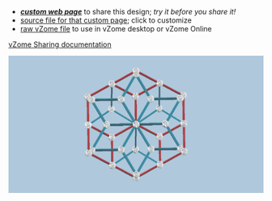 
 - [***custom web page***][post] to share this design; *try it before you share it!*
 - [source file for that custom page][source]; click to customize
 - [raw vZome file][raw] to use in vZome desktop or vZome Online

[vZome Sharing documentation](https://vzome.github.io/vzome/sharing.html#how-it-works)

![Image](<rosette-2.png>)


[post]: <https://ThynStyx.github.io/vzome-sharing/2021/12/20/rosette-2-20-36-10.html>
[source]: <https://github.com/ThynStyx/vzome-sharing/edit/main/_posts/2021-12-20-rosette-2-20-36-10.md>
[raw]: <https://raw.githubusercontent.com/ThynStyx/vzome-sharing/main/2021/12/20/20-36-10-rosette-2/rosette-2.vZome>